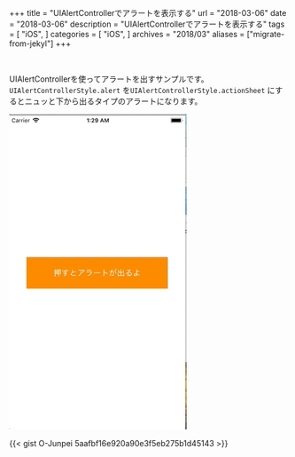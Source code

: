 +++
title = "UIAlertControllerでアラートを表示する"
url = "2018-03-06"
date = "2018-03-06"
description = "UIAlertControllerでアラートを表示する"
tags = [
    "iOS",
]
categories = [
    "iOS",
]
archives = "2018/03"
aliases = ["migrate-from-jekyl"]
+++

<br>

UIAlertControllerを使ってアラートを出すサンプルです。  
`UIAlertControllerStyle.alert` を`UIAlertControllerStyle.actionSheet` にするとニュッと下から出るタイプのアラートになります。  

![alt](1.gif)

{{< gist O-Junpei 5aafbf16e920a90e3f5eb275b1d45143 >}}
